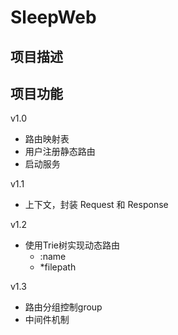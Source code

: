 # SleepWeb

## 项目描述

## 项目功能
v1.0
- 路由映射表
- 用户注册静态路由
- 启动服务

v1.1
- 上下文，封装 Request 和 Response

v1.2
- 使用Trie树实现动态路由
  - :name
  - *filepath

v1.3
- 路由分组控制group
- 中间件机制